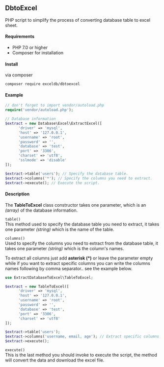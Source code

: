 ## DbtoExcel
PHP script to simplify the process of converting database table to excel sheet.

#### Requirements
* PHP 7.0 or higher
* Composer for installation

#### Install
via composer
```
composer require exceldb/dbtoexcel
```

#### Example
``` php
// don't forget to import vendor/autoload.php
require('vendor/autoload.php');

// Database information
$extract = new Database\Excel\ExtractExcel([
      'driver' => 'mysql',
      'host' => '127.0.0.1',
      'username' => 'root',
      'password' => '',
      'database' => 'test',
      'port' => '3306',
      'charset' => 'utf8',
      'sslmode' => 'disable'
]);

$extract->table('users'); // Specify the database table.
$extract->columns('*'); // Specify the columns you need to extract.
$extract->execute(); // Execute the script.
```

#### Description

The **TableToExcel** class constructor takes one parameter, which is an *(array)* of the database information.

`table()`<br/>
This method used to specify the database table you need to extract, it takes one parameter *(string)* which is the name of the table.

`columns()`<br/>
Used to specify the columns you need to extract from the database table, it takes one parameter *(string)* which is the column's names.

To extract all columns just add __asterisk (*)__ or leave the parameter empty while if you want to extract specific columns you can write the columns names following by comma separator.. see the example below.

``` php
use ExtractDatabaseToExcel\TableToExcel;

$extract = new TableToExcel([
      'driver' => 'mysql',
      'host' => '127.0.0.1',
      'username' => 'root',
      'password' => '',
      'database' => 'test',
      'port' => '3306',
      'charset' => 'utf8'
]);

$extract->table('users');
$extract->columns('username, email, age'); // Extract specific columns
$extract->execute();
```

`execute()`<br/>
This is the last method you should invoke to execute the script, the method will convert the data and download the excel file.
